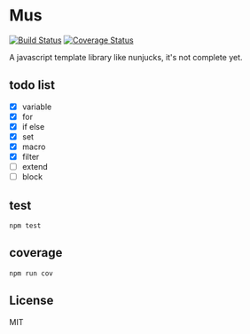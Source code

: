 # Mus

[![Build Status][travis-image]][travis-url]
[![Coverage Status][coveralls-image]][coveralls-url]

A javascript template library like nunjucks, it's not complete yet.

## todo list

- [x] variable
- [x] for
- [x] if else
- [x] set
- [x] macro
- [x] filter
- [ ] extend
- [ ] block

## test

```terminal
npm test
```

## coverage

```terminal
npm run cov
```

## License
MIT

[npm-url]: https://npmjs.org/package/mus
[npm-image]: http://img.shields.io/npm/v/mus.svg?style=flat-square
[travis-url]: https://travis-ci.org/whxaxes/mus
[travis-image]: http://img.shields.io/travis/whxaxes/mus.svg?style=flat-square
[coveralls-url]: https://coveralls.io/r/whxaxes/mus
[coveralls-image]: https://img.shields.io/coveralls/whxaxes/mus.svg?style=flat-square

